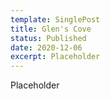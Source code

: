 ```yaml
---
template: SinglePost
title: Glen's Cove
status: Published
date: 2020-12-06
excerpt: Placeholder
---
```

Placeholder
